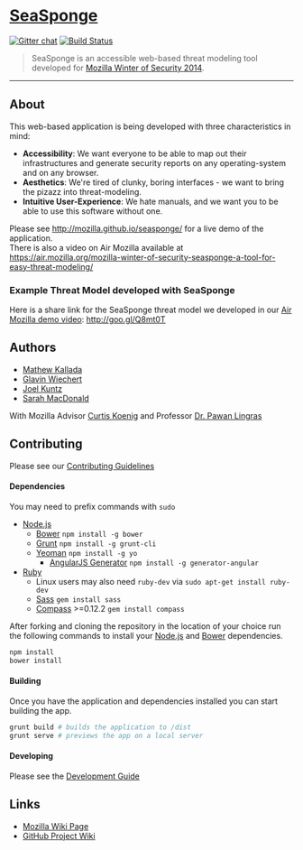 [SeaSponge](https://github.com/mozilla/seasponge)
=========

[![Gitter chat](https://badges.gitter.im/mozilla/seasponge.png)](https://gitter.im/mozilla/seasponge)
[![Build Status](https://travis-ci.org/mozilla/seasponge.svg)](https://travis-ci.org/mozilla/seasponge)

> SeaSponge is an accessible web-based threat modeling tool developed for [Mozilla Winter of Security 2014](https://wiki.mozilla.org/Security/Automation/WinterOfSecurity2014).

-----

## About

This web-based application is being developed with three characteristics in mind:

- **Accessibility**: We want everyone to be able to map out their infrastructures and generate security reports on any operating-system and on any browser.
- **Aesthetics**: We're tired of clunky, boring interfaces - we want to bring the pizazz into threat-modeling.
- **Intuitive User-Experience**: We hate manuals, and we want you to be able to use this software without one.

Please see http://mozilla.github.io/seasponge/ for a live demo of the application.  
There is also a video on Air Mozilla available at https://air.mozilla.org/mozilla-winter-of-security-seasponge-a-tool-for-easy-threat-modeling/

### Example Threat Model developed with SeaSponge

Here is a share link for the SeaSponge threat model we developed in our [Air Mozilla demo video](https://air.mozilla.org/mozilla-winter-of-security-seasponge-a-tool-for-easy-threat-modeling/): http://goo.gl/Q8mt0T

## Authors

- [Mathew Kallada](https://github.com/kallada)
- [Glavin Wiechert](https://github.com/Glavin001)
- [Joel Kuntz](https://github.com/Frozenfire92)
- [Sarah MacDonald](https://github.com/rainbee2214)

With Mozilla Advisor [Curtis Koenig](https://mozillians.org/en-US/u/curtisk/)
and Professor [Dr. Pawan Lingras](http://cs.stmarys.ca/~pawan/)

## Contributing

Please see our [Contributing Guidelines](CONTRIBUTING.md)


#### Dependencies

You may need to prefix commands with `sudo`

- [Node.js](http://nodejs.org/) 
  - [Bower](http://bower.io/) `npm install -g bower`
  - [Grunt](http://gruntjs.com/) `npm install -g grunt-cli`
  - [Yeoman](http://yeoman.io/) `npm install -g yo`
    - [AngularJS Generator](https://github.com/yeoman/generator-angular) `npm install -g generator-angular`
- [Ruby](https://www.ruby-lang.org/en/installation/)
  - Linux users may also need `ruby-dev` via `sudo apt-get install ruby-dev`
  - [Sass](http://sass-lang.com/install) `gem install sass`
  - [Compass](http://compass-style.org/install/) >=0.12.2 `gem install compass`

After forking and cloning the repository in the location of your choice run the following commands to install your [Node.js](http://nodejs.org/) and [Bower](http://bower.io/) dependencies.

```bash
npm install
bower install
```

#### Building

Once you have the application and dependencies installed you can start building the app.

```bash
grunt build # builds the application to /dist
grunt serve # previews the app on a local server
```

#### Developing

Please see the [Development Guide](DEVGUIDE.md)

## Links

- [Mozilla Wiki Page](https://wiki.mozilla.org/Security/Mentorships/MWoS/2014/online_threat_modeling_tool)
- [GitHub Project Wiki](https://github.com/mozilla/seasponge/wiki)
